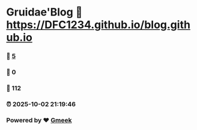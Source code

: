 # Gruidae'Blog :link: https://DFC1234.github.io/blog.github.io 
### :page_facing_up: [5](https://DFC1234.github.io/blog.github.io/tag.html) 
### :speech_balloon: 0 
### :hibiscus: 112 
### :alarm_clock: 2025-10-02 21:19:46 
### Powered by :heart: [Gmeek](https://github.com/Meekdai/Gmeek)
